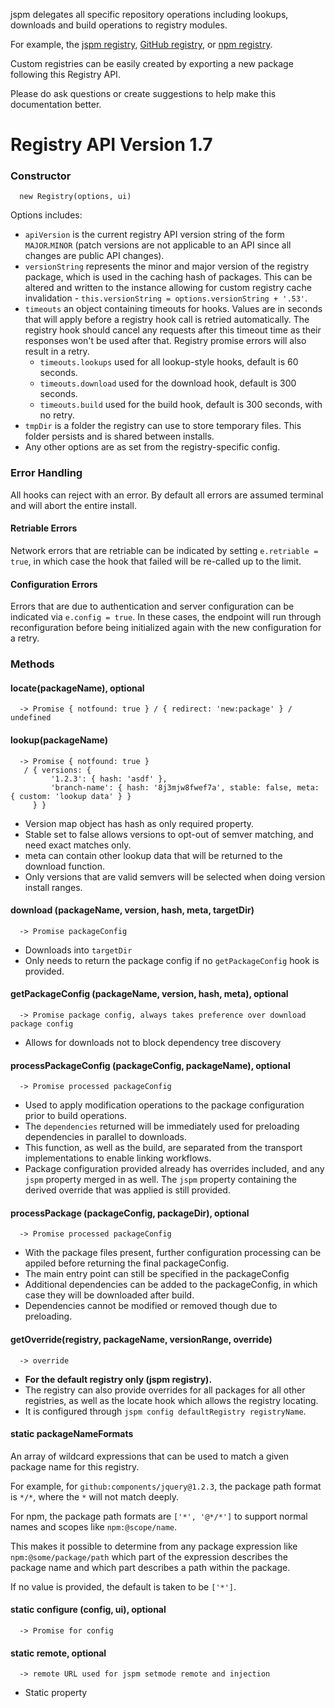 jspm delegates all specific repository operations including lookups, downloads and build operations to registry modules.

For example, the [jspm registry](https://github.com/jspm/registry-endpoint), [GitHub registry](https://github.com/jspm/github/), or [npm registry](https://github.com/jspm/npm).

Custom registries can be easily created by exporting a new package following this Registry API.

Please do ask questions or create suggestions to help make this documentation better.

# Registry API Version 1.7

### Constructor

```
  new Registry(options, ui)
```

Options includes:

* `apiVersion` is the current registry API version string of the form `MAJOR`.`MINOR` (patch versions are not applicable to an API since all changes are public API changes).
* `versionString` represents the minor and major version of the registry package, which is used in the caching hash of packages. This can be altered and written to the instance allowing for custom registry cache invalidation - `this.versionString = options.versionString + '.53'`.
* `timeouts` an object containing timeouts for hooks. Values are in seconds that will apply before a registry hook call is retried automatically. The registry hook should cancel any requests after this timeout time as their responses won't be used after that. Registry promise errors will also result in a retry.
  * `timeouts.lookups` used for all lookup-style hooks, default is 60 seconds.
  * `timeouts.download` used for the download hook, default is 300 seconds.
  * `timeouts.build` used for the build hook, default is 300 seconds, with no retry.
* `tmpDir` is a folder the registry can use to store temporary files. This folder persists and is shared between installs.
* Any other options are as set from the registry-specific config.

### Error Handling

All hooks can reject with an error. By default all errors are assumed terminal and will abort the entire install.

#### Retriable Errors

Network errors that are retriable can be indicated by setting `e.retriable = true`, in which case the hook that failed will be re-called up to the limit.

#### Configuration Errors

Errors that are due to authentication and server configuration can be indicated via `e.config = true`. In these cases, the endpoint will run through reconfiguration before being initialized again with the new configuration for a retry.

### Methods

#### locate(packageName), optional

```
  -> Promise { notfound: true } / { redirect: 'new:package' } / undefined
```

#### lookup(packageName)
```
  -> Promise { notfound: true }
   / { versions: { 
         '1.2.3': { hash: 'asdf' }, 
         'branch-name': { hash: '8j3mjw8fwef7a', stable: false, meta: { custom: 'lookup data' } } 
     } }
```
* Version map object has hash as only required property.
* Stable set to false allows versions to opt-out of semver matching, and need exact matches only.
* meta can contain other lookup data that will be returned to the download function.
* Only versions that are valid semvers will be selected when doing version install ranges.

#### download (packageName, version, hash, meta, targetDir)
```
  -> Promise packageConfig
```

* Downloads into `targetDir`
* Only needs to return the package config if no `getPackageConfig` hook is provided.

#### getPackageConfig (packageName, version, hash, meta), optional
```
  -> Promise package config, always takes preference over download package config
```
* Allows for downloads not to block dependency tree discovery

#### processPackageConfig (packageConfig, packageName), optional
```
  -> Promise processed packageConfig
```

* Used to apply modification operations to the package configuration prior to build operations.
* The `dependencies` returned will be immediately used for preloading dependencies in parallel to downloads.
* This function, as well as the build, are separated from the transport implementations to enable linking workflows.
* Package configuration provided already has overrides included, and any `jspm` property merged in as well. The `jspm` property containing the derived override that was applied is still provided.

#### processPackage (packageConfig, packageDir), optional
```
  -> Promise processed packageConfig
```
* With the package files present, further configuration processing can be appiled before returning the final packageConfig.
* The main entry point can still be specified in the packageConfig
* Additional dependencies can be added to the packageConfig, in which case they will be downloaded after build.
* Dependencies cannot be modified or removed though due to preloading.

#### getOverride(registry, packageName, versionRange, override)

```
  -> override
```

* **For the default registry only (jspm registry).**
* The registry can also provide overrides for all packages for all other registries, as well as the locate hook which allows the registry locating.
* It is configured through `jspm config defaultRegistry registryName`.

#### static packageNameFormats

An array of wildcard expressions that can be used to match a given package name for this registry.

For example, for `github:components/jquery@1.2.3`, the package path format is `*/*`, where the `*` will not match deeply.

For npm, the package path formats are `['*', '@*/*']` to support normal names and scopes like `npm:@scope/name`.

This makes it possible to determine from any package expression like `npm:@some/package/path` which part of the expression describes the package name and which part describes a path within the package.

If no value is provided, the default is taken to be `['*']`.

#### static configure (config, ui), optional
```
  -> Promise for config
```

#### static remote, optional
```
  -> remote URL used for jspm setmode remote and injection
```
* Static property